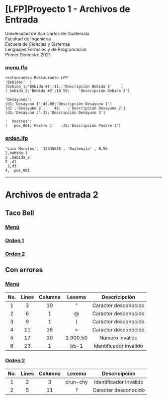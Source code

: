 # [LFP]Proyecto 1 - Archivos de Entrada

Universidad de San Carlos de Guatemala  
Facultad de Ingeniería  
Escuela de Ciencias y Sistemas  
Lenguajes Formales y de Programación  
Primer Semestre 2021

### [menu.lfp](menu.lfp)

```
restaurante='Restaurante LFP'
'Bebidas'  :
[bebida_1;'Bebida #1';11.;'Descripción Bebida 1'    ]
[ bebida_2;'Bebida #2';10.50;    'Descripción Bebida 2']

'Desayunos':
[d1;'Desayuno 1';45.00;'Descripción Desayuno 1']
[d2 ;'Desayuno 2';    40.   ;'Descripción Desayuno 2']
[d3;'Desayuno 3';35;'Descripción Desayuno 3']

'  Postres':
[   pos_001;'Postre 1'   ;25;'Descripción Postre 1']
```

### [orden.lfp](orden.lfp)

```
'Luis Morales', '12345676', 'Guatemala' , 8.5%
2,bebida_1  
2 ,bebida_2
2 ,d1
 2,d3
4,  pos_001
```

----
# Archivos de entrada 2
## Taco Bell

### [Menú](TacoBell/MenuTacoBell.lfp)
### [Orden 1](TacoBell/OrdenTacoBell.lfp)
### [Orden 2](TacoBell/Orden2Tacobell.lfp)

## Con errores

### [Menú](TacoBell/MenuErrores.lfp)

| No.   | Línes     | Columna   | Lexema    | Descricipción |
|:-:    |:-:        | :-:       |:-:        | :-:           |
|1|3|10|"|  Caracter desconocido |                
|2|6|1|@|  Caracter desconocido |                
|3|9|1|(|  Caracter desconocido |                
|4|11|16|>|  Caracter desconocido |                
|5|17|30|1.900.50|  Número inválido |                
|6|23|1|bb-1|  Identificador inválido |                


### [Orden 2](TacoBell/Orden2Errores.lfp)

| No.   | Línes     | Columna   | Lexema    | Descricipción |
|:-:    |:-:        | :-:       |:-:        | :-:           |
|1|2|3|crun-chy|  Identificador Inválido |                
|2|5|11|?|  Caracter desconocido |                         
